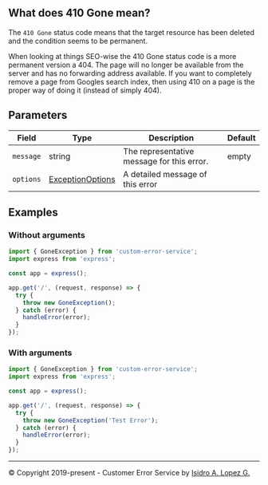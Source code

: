 ## What does 410 Gone mean?

The `410 Gone` status code means that the target resource has been deleted and the condition seems to be permanent.

When looking at things SEO-wise the 410 Gone status code is a more permanent version a 404. The page will no longer be available from the server and has no forwarding address available. If you want to completely remove a page from Googles search index, then using 410 on a page is the proper way of doing it (instead of simply 404).

## Parameters

| Field     | Type                                                             | Description                                | Default |
|-----------|------------------------------------------------------------------|--------------------------------------------|---------|
| `message` | string                                                           | The representative message for this error. | empty   |
| `options` | [ExceptionOptions](../interfaces/exception-options.interface.md) | A detailed message of this error           |         |

## Examples

### Without arguments

```typescript
import { GoneException } from 'custom-error-service';
import express from 'express';

const app = express();

app.get('/', (request, response) => {
  try {
    throw new GoneException();
  } catch (error) {
    handleError(error);
  }
});
```

### With arguments

```typescript
import { GoneException } from 'custom-error-service';
import express from 'express';

const app = express();

app.get('/', (request, response) => {
  try {
    throw new GoneException('Test Error');
  } catch (error) {
    handleError(error);
  }
});
```

---

&copy; Copyright 2019-present - Customer Error Service by [Isidro A. Lopez G.](https://ialopezg.com/)
